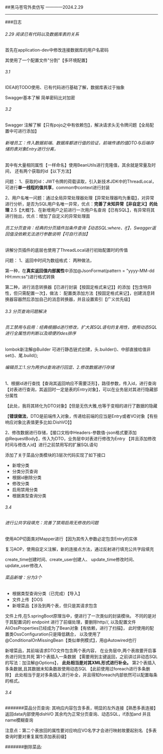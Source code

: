 ##黑马苍穹外卖仿写
————2024.2.29

---
###日志
###### 2.29 阅读已有代码以及数据库表的关系

首先在application-dev中修改连接数据库的用户名密码

其使用了一个配置文件"分割"【多环境配置】


###### 3.1

IDEA的TODO使用、已有代码进行基础了解，数据库表过于抽象

Swagger基本了解 简单密码比对加密


###### 3.2

Swagger 注解了解【只有pojo之中有依赖包】，解决请求头无令牌问题【全局配置中可进行添加】

###### 新增员工：传入数据前端、数据库都进行值的验证，前端传递的值DTO与后端存储的表对象Entry进行分离，
其中有大量相同属性【一样命名】使用BeanUtils进行克隆值，其余就是常量及时间， 还有两个获取的id【以下方法】

问题：
1、获取的id：JWT令牌的荷载读取，引入新技术JDK中的ThreadLocal，可进行**单一线程的值共享**，common中context进行封装

2、用户名唯一问题：通过全局异常处理器处理【异常处理器均为重载】，对异常进行分析，是否为SQL用户名唯一异常，优点：**完善了未知异常【非自定义】的处理**
2.5【大概?】、在新增用户之前进行一次用户名查询【已有SQL】，有异常将其进行抛出，优点：增加了自定义的异常处理面

###### 员工分页查询：经典的分页插件加条件查询【动态SQL:where、if】，Swagger返回值没依赖无法进行参数说明【可自行添加】
讲解分页插件的底层也使用了ThreadLocal进行初始配置时的传值

问题：
1、返回中时间为数组格式：
两种做法，

第一种，在**真实返回值内部属性**中添加@JsonFormat(pattern = "yyyy-MM-dd HH:mm:ss")进行格式转换

第二种，进行消息转换器【已进行封装【按固定格式来记】】的添加【包含特异性，但只需配置一次】，做法：
配置类添加方法【按固定格式来记】，创建消息转换器容器然后添加自己的消息转换器，并且设置索引【广义优先级】


###### 3.3 分页查询问题解决
###### 员工禁用与启用：经典根据id进行修改，扩大其SQL语句的复用性，使用动态SQL进行全属性的判断以及顺便的des排序

lombok新注解@Builder 可进行静态链式创建，头.builder()、中部直接给值非set()、尾.build();

###### 编辑员工:1.分为两步id查询进行回显、2.修改数据进行存储

1、根据id进行查找【查询其返回响应不需要泛形】，路径参数，传入id，进行查询
【对表进行查询，其返回时一定是表的Entry对象】，可以在业务层对其进行隐藏部分属性

【此处，我将其转化为DTO对象】【但是无伤大雅,也等于变相的进行了数据的隐藏

【**错误做法**，DTO是前端传入对象，传递给前端的应当是Entry或者VO对象【有些响应对象比表值更多比如:DishVO】】

2、修改数据进行存储，【接口文档中Headers-参数值-json格式要添加@RequestBody】，传入为DTO，业务层中对表进行修改为Entry
【并且添加修改时间与修改人id】进行之前禁用写的扩展SQL语句

添加了关于菜品分类模块的3层次代码实现了如下接口
- 新增分类
- 分类分页查询
- 根据id删除分类
- 修改分类
- 启用禁用分类
- 根据类型查询分类


###### 3.4
###### 进行公共字段填充：完善了禁用启用无修改的问题

使用AOP切面类对Mapper进行【因为其传入参数必定包含Entry的实体

复习AOP，使用自定义注解，新的连接点方法，通过反射进行填充公共字段填充

create_time创建时间、create_user创建人、 update_time修改时间、update_user修改人

###### 菜品新增：分为3个
- 根据类型查询分类（已完成）【导入】
- 文件上传【OOS
- 新增菜品【涉及到两个表，但只是其请求包含

文件上传,在5.springBoot原理当中，便进行了一次类似的封装模块。
不同的是对于其配置词的 endpoint 进行了前缀处理，要删除http//,
以及配置文件AliOssProperties已经成为了Bean对象【有依赖，进行了扫描】，
此时使用的配置类OssConfiguration只是降低耦合，
以及使用了@ConditionalOnMissingBean【类似单例模式】，用@Autowired也行

新增菜品，其前端请求DTO文件包含两个表内容，
在业务层中,两个表故要开启事务进行同生共死
第1个表插入一条数据
【需要用到主键返回，之前讲过非动态SQL的写法：加注解@Options】，
**此处相当是对其XML形式进行补全。**
第2个表插入多条数据,且其数据未知条数故使用动态SQL
【此前使用过foreach进行多条删除】
此处相当于是对多条插入进行补全，并且得知foreach内部依然可以配置每条的格式。


###### 3.4
#######菜品分页查询:
其响应内容包含多表，明显的左外连接【熟悉多表连接】返回data内部使用dishVO
其余均为正常分页查询、动态SQL，if添加and 并且name模糊查询

注意点：第二个表放回的属性要对应响应VO名字才会进行映射故要起别名
【多表查询时要对重复属性添加表前缀】

#######删除菜品:

